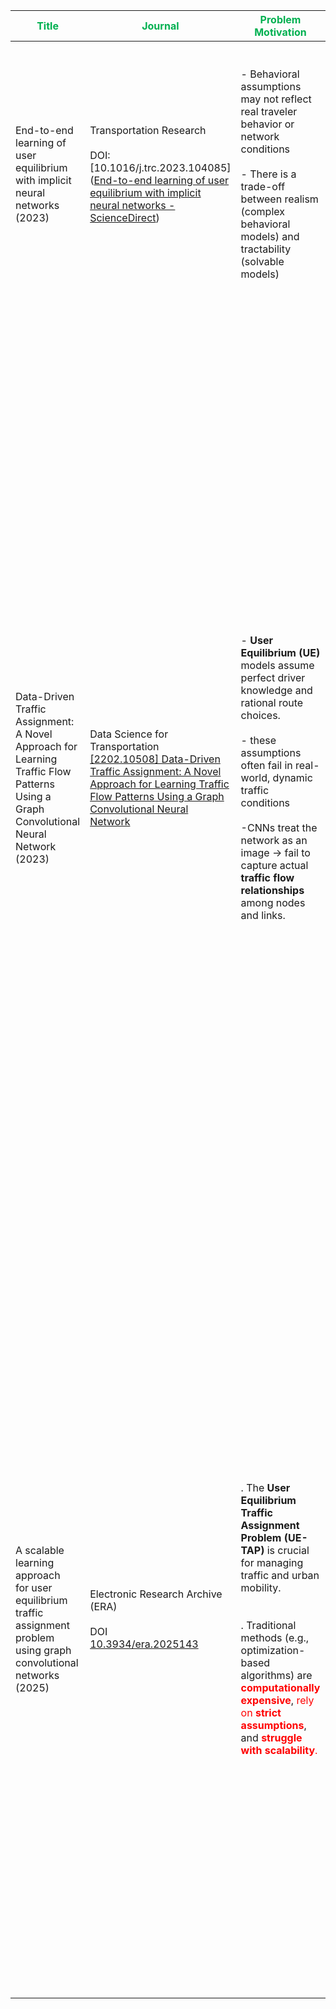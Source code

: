 



| <span style="color:rgb(0, 176, 80)">**Title**</span>                                                                                  | <span style="color:rgb(0, 176, 80)">Journal</span>                                                                                                                                                                                              | <span style="color:rgb(0, 176, 80)">Problem Motivation</span>                                                                                                                                                                                                                                                                                                                                                                                                                                       | <font color="#00b050">Key takeaway</font>                                                                                                                                                                                                                                                                                                                                                                                                                                                                                                                                                                                                                             | <font color="#00b050">The model architecture  </font>                                                                                                                                                                                                                                                                                                                                                                                                                                                                                                                                                                                                                                                                                                                                                                                                                                                                                                                                                                                                                                                   | <font color="#00b050">Limitations</font>                                                                                                                                                         |
| ------------------------------------------------------------------------------------------------------------------------------------- | ----------------------------------------------------------------------------------------------------------------------------------------------------------------------------------------------------------------------------------------------- | --------------------------------------------------------------------------------------------------------------------------------------------------------------------------------------------------------------------------------------------------------------------------------------------------------------------------------------------------------------------------------------------------------------------------------------------------------------------------------------------------- | --------------------------------------------------------------------------------------------------------------------------------------------------------------------------------------------------------------------------------------------------------------------------------------------------------------------------------------------------------------------------------------------------------------------------------------------------------------------------------------------------------------------------------------------------------------------------------------------------------------------------------------------------------------------- | ------------------------------------------------------------------------------------------------------------------------------------------------------------------------------------------------------------------------------------------------------------------------------------------------------------------------------------------------------------------------------------------------------------------------------------------------------------------------------------------------------------------------------------------------------------------------------------------------------------------------------------------------------------------------------------------------------------------------------------------------------------------------------------------------------------------------------------------------------------------------------------------------------------------------------------------------------------------------------------------------------------------------------------------------------------------------------------------------------- | ------------------------------------------------------------------------------------------------------------------------------------------------------------------------------------------------ |
| End-to-end learning of user equilibrium with implicit neural networks  <br>(2023)                                                     | Transportation Research <br> <br> DOI: [10.1016/j.trc.2023.104085]([End-to-end learning of user equilibrium with implicit neural networks - ScienceDirect](https://www.sciencedirect.com/science/article/abs/pii/S0968090X23000748?via%3Dihub)) | - Behavioral assumptions may not reflect real traveler behavior or network conditions <br><br>- There is a trade-off between realism (complex behavioral models) and tractability (solvable models)                                                                                                                                                                                                                                                                                                 | • Replace traditional behavioral models (e.g., Multinomial Logit) with Deep Neural Networks (DNNs).<br><br>• DNNs learn travelers’ route choice preferences directly from observed traffic flow data ( no pre-specified behavioral assumptions).                                                                                                                                                                                                                                                                                                                                                                                                                      |                                                                                                                                                                                                                                                                                                                                                                                                                                                                                                                                                                                                                                                                                                                                                                                                                                                                                                                                                                                                                                                                                                         |                                                                                                                                                                                                  |
| Data-Driven Traffic Assignment: A Novel Approach for Learning Traffic Flow Patterns Using a Graph Convolutional Neural Network (2023) | Data Science for Transportation <br> [[2202.10508] Data-Driven Traffic Assignment: A Novel Approach for Learning Traffic Flow Patterns Using a Graph Convolutional Neural Network](https://arxiv.org/abs/2202.10508)<br>                        | - **User Equilibrium (UE)** models assume perfect driver knowledge and rational route choices. <br> <br>- these assumptions often fail in real-world, dynamic traffic conditions <br> <br> -CNNs treat the network as an image → fail to capture actual **traffic flow relationships** among nodes and links.                                                                                                                                                                                       | - They aim to create a data-driven learning problem learn the flow patterns of a network <span style="color:rgb(255, 0, 0)">without relying on the assumptions of user behavior</span> for assigning traffic in the network.  (Like UE assumptiom that say the shortest path choice)<br> <br> - Employed the graph convolutional network (GCN) to <span style="color:rgb(255, 0, 0)">address stochastic flow diffusion under traffic randomness </span>                                                                                                                                                                                                               | The model employs a<span style="color:rgb(255, 0, 0)"> <b>Graph Convolutional Neural Network (GCNN)</b></span> to predict how travel demand spreads across a transportation network. It uses the **Origin–Destination (OD) demand matrix** and the **adjacency matrix** as inputs, but these alone cannot capture flow propagation through the network. To address this, the authors introduce a **flow <span style="color:rgb(255, 0, 0)">diffusion process**</span>, inspired by stochastic user equilibrium, modeling traffic as a probabilistic diffusion (random walk) from origins to destinations. Instead of a computationally expensive multi-step diffusion, they propose learning a **stationary diffusion process** via a single parameter matrix Θ, which acts as a learned routing matrix. This process can be formulated using either a random walk transition matrix or a Laplacian matrix. The GCNN is trained to learn Θ, enabling it to <span style="color:rgb(255, 0, 0)">predict link-level flows without explicit behavioral models or iterative equilibrium calculations.</span> | - was **not validated on real-world traffic data** <br> <br> - **did not test** robustness under **missing, noisy, or incomplete data** <br> <br>-was **not evaluated on unseen OD scenarios<br> |
| A scalable learning approach <br>for user equilibrium traffic assignment problem using graph convolutional networks <br>(2025)        | Electronic Research Archive (ERA) <br> <br> DOI <br>[10.3934/era.2025143]()                                                                                                                                                                     | . The **User Equilibrium Traffic Assignment Problem (UE-TAP)** is crucial for managing traffic and urban mobility.      <br> <br>              <br>                                        . Traditional methods (e.g., optimization-based algorithms) are <span style="color:rgb(255, 0, 0)"><b>computationally expensive</b></span>, <span style="color:rgb(255, 0, 0)">rely on <b>strict assumptions</b></span>, and <span style="color:rgb(255, 0, 0)"><b>struggle with scalability</b>.</span> | The authors aimed to **develop a new data-driven method** to solve the **User Equilibrium Traffic Assignment Problem (UE-TAP)** — that is, to estimate how traffic distributes itself in a network **when every traveler chooses the route that minimizes their own travel time** (i.e., the _user equilibrium_ condition) — <span style="color:rgb(255, 0, 0)"><b>without relying on traditional optimization or iterative algorithms</b></span>. <br> <br> Usually, to solve the UE-TAP we use opti;ization algorithmes like frank wolf algo, here in this work we want to remove the iotimization process and get the traffic flow directly learned from the model | . Replace the iterative optimization process with a **Graph Convolutional Network    <br><br>- Inputs include the **OD demand matrix**, **adjacency matrix (A)**, and **link attributes** (capacity, free-flow time, etc.).<br>    <br>- The GCN captures **spatial relationships between nodes** to produce **node embeddings**.<br>    <br>- Since traffic flows occur on **edges (links)**, node embeddings are **concatenated and fused with link features** to form **edge embeddings**.<br>    <br>- A final **regression layer** predicts the **equilibrium flow** on each road segment. <br><br> for the varaying size networks they used  **Traffic Network Partitioning** and **Dual Graph Representation and **All-or-Nothing Assignment<br>                                                                                                                                                                                                                                                                                                                                                 | - Tested mainly on **synthetic networks** <br> <br> - partitioning does **not allow communication between subgraphs**, leading to information loss                                               |
|                                                                                                                                       |                                                                                                                                                                                                                                                 |                                                                                                                                                                                                                                                                                                                                                                                                                                                                                                     |                                                                                                                                                                                                                                                                                                                                                                                                                                                                                                                                                                                                                                                                       |                                                                                                                                                                                                                                                                                                                                                                                                                                                                                                                                                                                                                                                                                                                                                                                                                                                                                                                                                                                                                                                                                                         |                                                                                                                                                                                                  |
|                                                                                                                                       |                                                                                                                                                                                                                                                 |                                                                                                                                                                                                                                                                                                                                                                                                                                                                                                     |                                                                                                                                                                                                                                                                                                                                                                                                                                                                                                                                                                                                                                                                       |                                                                                                                                                                                                                                                                                                                                                                                                                                                                                                                                                                                                                                                                                                                                                                                                                                                                                                                                                                                                                                                                                                         |                                                                                                                                                                                                  |

